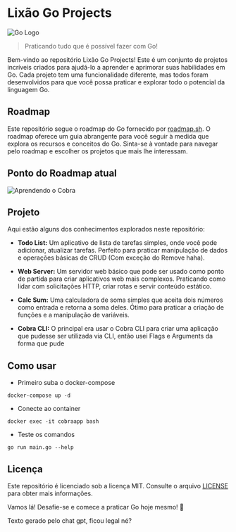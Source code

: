# Lixão Go Projects

![Go Logo](https://upload.wikimedia.org/wikipedia/commons/thumb/0/05/Go_Logo_Blue.svg/1920px-Go_Logo_Blue.svg.png)

> Praticando tudo que é possível fazer com Go!

Bem-vindo ao repositório Lixão Go Projects! Este é um conjunto de projetos incríveis criados para ajudá-lo a aprender e aprimorar suas habilidades em Go. Cada projeto tem uma funcionalidade diferente, mas todos foram desenvolvidos para que você possa praticar e explorar todo o potencial da linguagem Go.



## Roadmap

Este repositório segue o roadmap do Go fornecido por [roadmap.sh](https://roadmap.sh/golang). O roadmap oferece um guia abrangente para você seguir à medida que explora os recursos e conceitos do Go. Sinta-se à vontade para navegar pelo roadmap e escolher os projetos que mais lhe interessam.

## Ponto do Roadmap atual
![Aprendendo o Cobra](https://i.imgur.com/NsS7Fc1.png)
## Projeto

Aqui estão alguns dos conhecimentos explorados neste repositório:

- **Todo List:** Um aplicativo de lista de tarefas simples, onde você pode adicionar, atualizar tarefas. Perfeito para praticar manipulação de dados e operações básicas de CRUD (Com exceção do Remove haha).

- **Web Server:** Um servidor web básico que pode ser usado como ponto de partida para criar aplicativos web mais complexos. Praticando como lidar com solicitações HTTP, criar rotas e servir conteúdo estático.

- **Calc Sum:** Uma calculadora de soma simples que aceita dois números como entrada e retorna a soma deles. Ótimo para praticar a criação de funções e a manipulação de variáveis.

- **Cobra CLI:** O principal era usar o Cobra CLI para criar uma aplicação que pudesse ser utilizada via CLI, então usei Flags e Arguments da forma que pude

## Como usar

- Primeiro suba o docker-compose
```
docker-compose up -d
```
- Conecte ao container
```
docker exec -it cobraapp bash
```
- Teste os comandos
```
go run main.go --help
```

## Licença

Este repositório é licenciado sob a licença MIT. Consulte o arquivo [LICENSE](LICENSE) para obter mais informações.

Vamos lá! Desafie-se e comece a praticar Go hoje mesmo! 🚀

Texto gerado pelo chat gpt, ficou legal né?
